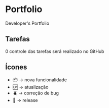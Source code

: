 # Portfolio
Developer's Portfolio

## Tarefas

0 controle das tarefas será realizado no GitHub

## Ícones

- :package: -> nova funcionalidade
- :up: -> atualização
- :beetle: -> correção de bug
- :checkered_flag: -> release
